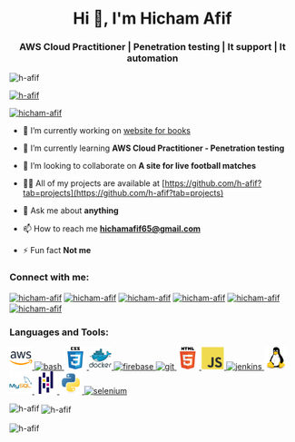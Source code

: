 <h1 align="center">Hi 👋, I'm Hicham Afif</h1>
<h3 align="center">AWS Cloud Practitioner | Penetration testing | It support | It automation</h3>

<script type='text/javascript'>document.addEventListener('DOMContentLoaded', function () {window.setTimeout(document.querySelector('svg').classList.add('animated'),1000);})</script>

<p align="left"> <img src="https://komarev.com/ghpvc/?username=h-afif&label=Profile%20views&color=0e75b6&style=flat" alt="h-afif" /> </p>

<p align="left"> <a href="https://github.com/ryo-ma/github-profile-trophy"><img src="https://github-profile-trophy.vercel.app/?username=h-afif" alt="h-afif" /></a> </p>

<p align="left"> <a href="https://twitter.com/hicham-afif" target="blank"><img src="https://img.shields.io/twitter/follow/hicham-afif?logo=twitter&style=for-the-badge" alt="hicham-afif" /></a> </p>

- 🔭 I’m currently working on [website for books](https://freebookshub.store/)

- 🌱 I’m currently learning **AWS Cloud Practitioner - Penetration testing**

- 👯 I’m looking to collaborate on **A site for live football matches**

- 👨‍💻 All of my projects are available at [https://github.com/h-afif?tab=projects](https://github.com/h-afif?tab=projects)

- 💬 Ask me about **anything**

- 📫 How to reach me **hichamafif65@gmail.com**

- ⚡ Fun fact **Not me**

<h3 align="left">Connect with me:</h3>
<p align="left">
<a href="https://twitter.com/hicham-afif" target="blank"><img align="center" src="https://raw.githubusercontent.com/rahuldkjain/github-profile-readme-generator/master/src/images/icons/Social/twitter.svg" alt="hicham-afif" height="30" width="40" /></a>
<a href="https://linkedin.com/in/hicham-afif" target="blank"><img align="center" src="https://raw.githubusercontent.com/rahuldkjain/github-profile-readme-generator/master/src/images/icons/Social/linked-in-alt.svg" alt="hicham-afif" height="30" width="40" /></a>
<a href="https://fb.com/hicham-afif" target="blank"><img align="center" src="https://raw.githubusercontent.com/rahuldkjain/github-profile-readme-generator/master/src/images/icons/Social/facebook.svg" alt="hicham-afif" height="30" width="40" /></a>
<a href="https://instagram.com/hicham-afif" target="blank"><img align="center" src="https://raw.githubusercontent.com/rahuldkjain/github-profile-readme-generator/master/src/images/icons/Social/instagram.svg" alt="hicham-afif" height="30" width="40" /></a>
<a href="https://www.youtube.com/c/hicham-afif" target="blank"><img align="center" src="https://raw.githubusercontent.com/rahuldkjain/github-profile-readme-generator/master/src/images/icons/Social/youtube.svg" alt="hicham-afif" height="30" width="40" /></a>
<a href="https://www.hackerrank.com/hicham-afif" target="blank"><img align="center" src="https://raw.githubusercontent.com/rahuldkjain/github-profile-readme-generator/master/src/images/icons/Social/hackerrank.svg" alt="hicham-afif" height="30" width="40" /></a>
</p>

<h3 align="left">Languages and Tools:</h3>
<p align="left"> <a href="https://aws.amazon.com" target="_blank" rel="noreferrer"> <img src="https://raw.githubusercontent.com/devicons/devicon/master/icons/amazonwebservices/amazonwebservices-original-wordmark.svg" alt="aws" width="40" height="40"/> </a> <a href="https://www.gnu.org/software/bash/" target="_blank" rel="noreferrer"> <img src="https://www.vectorlogo.zone/logos/gnu_bash/gnu_bash-icon.svg" alt="bash" width="40" height="40"/> </a> <a href="https://www.w3schools.com/css/" target="_blank" rel="noreferrer"> <img src="https://raw.githubusercontent.com/devicons/devicon/master/icons/css3/css3-original-wordmark.svg" alt="css3" width="40" height="40"/> </a> <a href="https://www.docker.com/" target="_blank" rel="noreferrer"> <img src="https://raw.githubusercontent.com/devicons/devicon/master/icons/docker/docker-original-wordmark.svg" alt="docker" width="40" height="40"/> </a> <a href="https://firebase.google.com/" target="_blank" rel="noreferrer"> <img src="https://www.vectorlogo.zone/logos/firebase/firebase-icon.svg" alt="firebase" width="40" height="40"/> </a> <a href="https://git-scm.com/" target="_blank" rel="noreferrer"> <img src="https://www.vectorlogo.zone/logos/git-scm/git-scm-icon.svg" alt="git" width="40" height="40"/> </a> <a href="https://www.w3.org/html/" target="_blank" rel="noreferrer"> <img src="https://raw.githubusercontent.com/devicons/devicon/master/icons/html5/html5-original-wordmark.svg" alt="html5" width="40" height="40"/> </a> <a href="https://developer.mozilla.org/en-US/docs/Web/JavaScript" target="_blank" rel="noreferrer"> <img src="https://raw.githubusercontent.com/devicons/devicon/master/icons/javascript/javascript-original.svg" alt="javascript" width="40" height="40"/> </a> <a href="https://www.jenkins.io" target="_blank" rel="noreferrer"> <img src="https://www.vectorlogo.zone/logos/jenkins/jenkins-icon.svg" alt="jenkins" width="40" height="40"/> </a> <a href="https://www.linux.org/" target="_blank" rel="noreferrer"> <img src="https://raw.githubusercontent.com/devicons/devicon/master/icons/linux/linux-original.svg" alt="linux" width="40" height="40"/> </a> <a href="https://www.mysql.com/" target="_blank" rel="noreferrer"> <img src="https://raw.githubusercontent.com/devicons/devicon/master/icons/mysql/mysql-original-wordmark.svg" alt="mysql" width="40" height="40"/> </a> <a href="https://pandas.pydata.org/" target="_blank" rel="noreferrer"> <img src="https://raw.githubusercontent.com/devicons/devicon/2ae2a900d2f041da66e950e4d48052658d850630/icons/pandas/pandas-original.svg" alt="pandas" width="40" height="40"/> </a> <a href="https://www.python.org" target="_blank" rel="noreferrer"> <img src="https://raw.githubusercontent.com/devicons/devicon/master/icons/python/python-original.svg" alt="python" width="40" height="40"/> </a> <a href="https://www.selenium.dev" target="_blank" rel="noreferrer"> <img src="https://raw.githubusercontent.com/detain/svg-logos/780f25886640cef088af994181646db2f6b1a3f8/svg/selenium-logo.svg" alt="selenium" width="40" height="40"/> </a> </p>

<p><img align="left" src="https://github-readme-stats.vercel.app/api/top-langs?username=h-afif&show_icons=true&locale=en&layout=compact" alt="h-afif" /></p>

<p>&nbsp;<img align="center" src="https://github-readme-stats.vercel.app/api?username=h-afif&show_icons=true&locale=en" alt="h-afif" /></p>

<p><img align="center" src="https://github-readme-streak-stats.herokuapp.com/?user=h-afif&" alt="h-afif" /></p>
